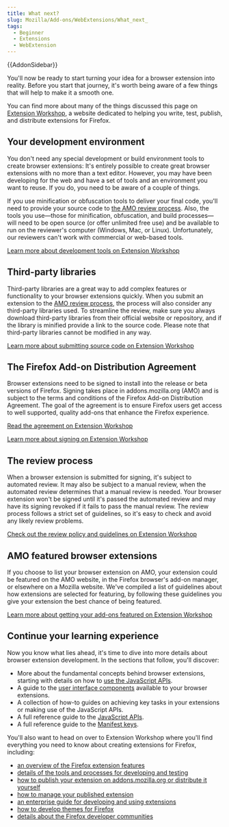 ```yaml
---
title: What next?
slug: Mozilla/Add-ons/WebExtensions/What_next_
tags:
  - Beginner
  - Extensions
  - WebExtension
---
```


{{AddonSidebar}}

You'll now be ready to start turning your idea for a browser extension into reality. Before you start that journey, it's worth being aware of a few things that will help to make it a smooth one.

You can find more about many of the things discussed this page on [Extension Workshop](https://extensionworkshop.com), a website dedicated to helping you write, test, publish, and distribute extensions for Firefox.

## Your development environment

You don't need any special development or build environment tools to create browser extensions: It's entirely possible to create great browser extensions with no more than a text editor. However, you may have been developing for the web and have a set of tools and an environment you want to reuse. If you do, you need to be aware of a couple of things.

If you use minification or obfuscation tools to deliver your final code, you'll need to provide your source code to [the AMO review process](#the_review_process). Also, the tools you use—those for minification, obfuscation, and build processes—will need to be open source (or offer unlimited free use) and be available to run on the reviewer's computer (Windows, Mac, or Linux). Unfortunately, our reviewers can't work with commercial or web-based tools.

[Learn more about development tools on Extension Workshop](https://extensionworkshop.com/documentation/develop/browser-extension-development-tools/)

## Third-party libraries

Third-party libraries are a great way to add complex features or functionality to your browser extensions quickly. When you submit an extension to the [AMO review process](#the_review_process), the process will also consider any third-party libraries used. To streamline the review, make sure you always download third-party libraries from their official website or repository, and if the library is minified provide a link to the source code. Please note that third-party libraries cannot be modified in any way.

[Learn more about submitting source code on Extension Workshop](https://extensionworkshop.com/documentation/publish/source-code-submission/)

## The Firefox Add-on Distribution Agreement

Browser extensions need to be signed to install into the release or beta versions of Firefox. Signing takes place in addons.mozilla.org (AMO) and is subject to the terms and conditions of the Firefox Add-on Distribution Agreement. The goal of the agreement is to ensure Firefox users get access to well supported, quality add-ons that enhance the Firefox experience.

[Read the agreement on Extension Workshop](https://extensionworkshop.com/documentation/publish/firefox-add-on-distribution-agreement/)

[Learn more about signing on Extension Workshop](https://extensionworkshop.com/documentation/publish/signing-and-distribution-overview/)

## The review process

When a browser extension is submitted for signing, it's subject to automated review. It may also be subject to a manual review, when the automated review determines that a manual review is needed. Your browser extension won't be signed until it's passed the automated review and may have its signing revoked if it fails to pass the manual review. The review process follows a strict set of guidelines, so it's easy to check and avoid any likely review problems.

[Check out the review policy and guidelines on Extension Workshop](https://extensionworkshop.com/documentation/publish/add-on-policies/)

## AMO featured browser extensions

If you choose to list your browser extension on AMO, your extension could be featured on the AMO website, in the Firefox browser's add-on manager, or elsewhere on a Mozilla website. We've compiled a list of guidelines about how extensions are selected for featuring, by following these guidelines you give your extension the best chance of being featured.

[Learn more about getting your add-ons featured on Extension Workshop](https://extensionworkshop.com/documentation/publish/recommended-extensions/)

## Continue your learning experience

Now you know what lies ahead, it's time to dive into more details about browser extension development. In the sections that follow, you'll discover:

- More about the fundamental concepts behind browser extensions, starting with details on how to [use the JavaScript APIs](/en-US/docs/Mozilla/Add-ons/WebExtensions/API).
- A guide to the [user interface components](/en-US/docs/Mozilla/Add-ons/WebExtensions/user_interface) available to your browser extensions.
- A collection of how-to guides on achieving key tasks in your extensions or making use of the JavaScript APIs.
- A full reference guide to the [JavaScript APIs](/en-US/docs/Mozilla/Add-ons/WebExtensions/Browser_support_for_JavaScript_APIs).
- A full reference guide to the [Manifest keys](/en-US/docs/Mozilla/Add-ons/WebExtensions/manifest.json).

You'll also want to head on over to Extension Workshop where you'll find everything you need to know about creating extensions for Firefox, including:

- [an overview of the Firefox extension features](https://extensionworkshop.com/#about)
- [details of the tools and processes for developing and testing](https://extensionworkshop.com/documentation/develop/)
- [how to publish your extension on addons.mozilla.org or distribute it yourself](https://extensionworkshop.com/documentation/publish/)
- [how to manage your published extension](https://extensionworkshop.com/documentation/manage/)
- [an enterprise guide for developing and using extensions](https://extensionworkshop.com/documentation/enterprise/)
- [how to develop themes for Firefox](https://extensionworkshop.com/documentation/themes/)
- [details about the Firefox developer communities](https://extensionworkshop.com/community/)
